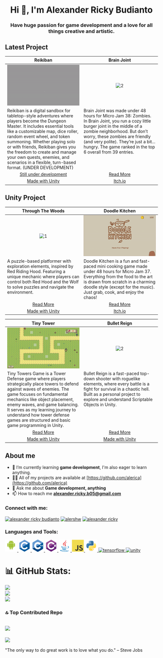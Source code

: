 <h1 align="center">Hi 👋, I'm Alexander Ricky Budianto</h1>
<h3 align="center">Have huge passion for game development and a love for all things creative and artistic.</h3>

## **Latest Project**
<table width="100%">
  <thead>
    <tr>
      <th width="50%" align="center"><a>Reikiban</a></th> <!--tittle-->
      <th width="50%" align="center"><a>Brain Joint</a></th> <!--tittle-->
    </tr>
  </thead>
  <tbody>
    <tr>
      <td align="center">
        <img src="https://github.com/Alerica/Reikiban-The-DND-Tools/blob/main/Reikiban-Clip.gif" alt="1" style="width:100%;height:auto;">
      </td>
      <td align="center">
        <img src="https://github.com/Alerica/Brain-Joint/blob/main/Brain%20Joint%20Clip.gif" alt="2" style="width:100%;height:auto;">
      </td>
    </tr>
    <tr>
      <td valign="text-top">Reikiban is a digital sandbox for tabletop-style adventures where players become the Dungeon Master. It includes essential tools like a customizable map, dice roller, random event wheel, and token summoning. Whether playing solo or with friends, Reikiban gives you the freedom to create and manage your own quests, enemies, and scenarios in a flexible, turn-based format. (UNDER DEVELOPMENT)</td> <!--desc-->
      <td valign="text-top">Brain Joint was made under 48 hours for Micro Jam 38: Zombies. In Brain Joint, you run a cozy little burger joint in the middle of a zombie neighborhood. But don’t worry, these zombies are friendly (and very polite). They’re just a bit... hungry. The game ranked in the top 6 overall from 39 entries. </td> <!--desc-->
    </tr>
    <tr>
      <td align="center"><a href="https://unity.com/download">Still under development</a></td> <!--link1-->
      <td align="center"><a href="https://alerica.itch.io/brain-joint">Read More</a></td> <!--link2-->
    </tr>
    <tr>
      <td align="center"><a href="https://unity.com/download">Made with Unity</a></td> <!--link1-->
      <td align="center"><a href="https://itch.io/jam/micro-jam-038/results">Itch.io</a></td> <!--link2-->
    </tr>
  </tbody>
</table>

## **Unity Project**
<table width="100%">
  <thead>
    <tr>
      <th width="50%" align="center"><a>Through The Woods</a></th> <!--tittle-->
      <th width="50%" align="center"><a>Doodle Kitchen</a></th> <!--tittle-->
    </tr>
  </thead>
  <tbody>
    <tr>
      <td align="center">
        <img src="https://github.com/Alerica/Through-The-Woods/blob/main/Through%20The%20Woods%20Clip.gif" alt="1" style="width:100%;height:auto;">
      </td>
      <td align="center">
        <img src="https://github.com/Alerica/Doodle-Kitchen/blob/main/doodle_kitchen_clip.gif" alt="2" style="width:100%;height:auto;">
      </td>
    </tr>
    <tr>
      <td valign="text-top">A puzzle-based platformer with exploration elements, inspired by Red Riding Hood. Featuring a unique mechanic where players can control both Red Hood and the Wolf to solve puzzles and navigate the environment.</td> <!--desc-->
      <td valign="text-top">Doodle Kitchen is a fun and fast-paced mini cooking game made under 48 hours for Micro Jam 37. Everything from the food to the art is drawn from scratch in a charming doodle style (except for the music). Just grab, cook, and enjoy the chaos!</td> <!--desc-->
    </tr>
    <tr>
      <td align="center"><a href="https://github.com/Alerica/Through-The-Woods">Read More</a></td> <!--link1-->
      <td align="center"><a href="https://github.com/Alerica/Doodle-Kitchen">Read More</a></td> <!--link2-->
    </tr>
    <tr>
      <td align="center"><a href="https://unity.com/download">Made with Unity</a></td> <!--link1-->
      <td align="center"><a href="https://alerica.itch.io/doodle-kitchen">Itch.io</a></td> <!--link2-->
    </tr>
  </tbody>
</table>

<table width="100%">
  <thead>
    <tr>
      <th width="50%" align="center"><a>Tiny Tower</a></th> <!--tittle-->
      <th width="50%" align="center"><a>Bullet Reign</a></th> <!--tittle-->
    </tr>
  </thead>
  <tbody>
    <tr>
      <td align="center">
        <img src="https://github.com/Alerica/Alerica/blob/main/Tiny-Tower-Clip.gif" alt="1" style="width:100%;height:auto;">
      </td>
      <td align="center">
        <img src="https://github.com/Alerica/Alerica/blob/main/Bullet-Reign-Clip.gif" alt="2" style="width:100%;height:auto;">
      </td>
    </tr>
    <tr>
      <td valign="text-top">Tiny Towers Game is a Tower Defense game where players strategically place towers to defend against waves of enemies. The game focuses on fundamental mechanics like object placement, enemy waves, and game balancing. It serves as my learning journey to understand how tower defense games are structured and basic game programming in Unity.</td> <!--desc-->
      <td valign="text-top">Bullet Reign is a fast-paced top-down shooter with roguelike elements, where every battle is a fight for survival in a chaotic hell. Built as a personal project to explore and understand Scriptable Objects in Unity. </td> <!--desc-->
    </tr>
    <tr>
      <td align="center"><a href="https://github.com/Alerica/Tiny-Towers">Read More</a></td> <!--link1-->
      <td align="center"><a href="https://github.com/Alerica/Bullet-Reign">Read More</a></td> <!--link2-->
    </tr>
    <tr>
      <td align="center"><a href="https://unity.com/download">Made with Unity</a></td> <!--link1-->
      <td align="center"><a href="https://unity.com/download">Made with Unity</a></td> <!--link2-->
    </tr>
  </tbody>
</table>


## About me
- 🌱 I’m currently learning **game development**, I'm also eager to learn anything.
- 👨‍💻 All of my projects are available at [https://github.com/alerica](https://github.com/alerica)
- 💬 Ask me about **Game development, anything**
- 📫 How to reach me **alexander.ricky.b05@gmail.com**


<h3 align="left">Connect with me:</h3>
<p align="left">
<a href="https://linkedin.com/in/alexander ricky budianto" target="blank"><img align="center" src="https://raw.githubusercontent.com/rahuldkjain/github-profile-readme-generator/master/src/images/icons/Social/linked-in-alt.svg" alt="alexander ricky budianto" height="30" width="40" /></a>
<a href="https://codeforces.com/profile/alershw" target="blank"><img align="center" src="https://raw.githubusercontent.com/rahuldkjain/github-profile-readme-generator/master/src/images/icons/Social/codeforces.svg" alt="alershw" height="30" width="40" /></a>
<a href="https://www.leetcode.com/alexander ricky" target="blank"><img align="center" src="https://raw.githubusercontent.com/rahuldkjain/github-profile-readme-generator/master/src/images/icons/Social/leet-code.svg" alt="alexander ricky" height="30" width="40" /></a>
</p>

<h3 align="left">Languages and Tools:</h3>
<p align="left"> <a href="https://developer.android.com" target="_blank" rel="noreferrer"> <img src="https://raw.githubusercontent.com/devicons/devicon/master/icons/android/android-original-wordmark.svg" alt="android" width="40" height="40"/> </a> <a href="https://www.cprogramming.com/" target="_blank" rel="noreferrer"> <img src="https://raw.githubusercontent.com/devicons/devicon/master/icons/c/c-original.svg" alt="c" width="40" height="40"/> </a> <a href="https://www.w3schools.com/cpp/" target="_blank" rel="noreferrer"> <img src="https://raw.githubusercontent.com/devicons/devicon/master/icons/cplusplus/cplusplus-original.svg" alt="cplusplus" width="40" height="40"/> </a> <a href="https://www.w3schools.com/cs/" target="_blank" rel="noreferrer"> <img src="https://raw.githubusercontent.com/devicons/devicon/master/icons/csharp/csharp-original.svg" alt="csharp" width="40" height="40"/> </a> <a href="https://www.java.com" target="_blank" rel="noreferrer"> <img src="https://raw.githubusercontent.com/devicons/devicon/master/icons/java/java-original.svg" alt="java" width="40" height="40"/> </a> <a href="https://developer.mozilla.org/en-US/docs/Web/JavaScript" target="_blank" rel="noreferrer"> <img src="https://raw.githubusercontent.com/devicons/devicon/master/icons/javascript/javascript-original.svg" alt="javascript" width="40" height="40"/> </a> <a href="https://www.python.org" target="_blank" rel="noreferrer"> <img src="https://raw.githubusercontent.com/devicons/devicon/master/icons/python/python-original.svg" alt="python" width="40" height="40"/> </a> <a href="https://www.tensorflow.org" target="_blank" rel="noreferrer"> <img src="https://www.vectorlogo.zone/logos/tensorflow/tensorflow-icon.svg" alt="tensorflow" width="40" height="40"/> </a> <a href="https://unity.com/" target="_blank" rel="noreferrer"> <img src="https://www.vectorlogo.zone/logos/unity3d/unity3d-icon.svg" alt="unity" width="40" height="40"/> </a> </p>

# 📊 GitHub Stats:
![](https://github-readme-stats.vercel.app/api?username=alerica&theme=midnight-purple&hide_border=false&include_all_commits=false&count_private=false)<br/>
![](https://github-readme-streak-stats.herokuapp.com/?user=alerica&theme=midnight-purple&hide_border=false)<br/>
![](https://github-readme-stats.vercel.app/api/top-langs/?username=alerica&theme=midnight-purple&hide_border=false&include_all_commits=false&count_private=false&layout=compact)


### 🔝 Top Contributed Repo
![](https://github-contributor-stats.vercel.app/api?username=alerica&limit=5&theme=tokyonight&combine_all_yearly_contributions=true)
---
[![](https://visitcount.itsvg.in/api?id=alerica&icon=0&color=0)](https://visitcount.itsvg.in)

"The only way to do great work is to love what you do." – Steve Jobs
